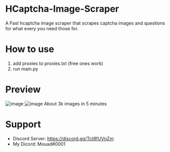 # HCaptcha-Image-Scraper
A Fast hcaptcha image scraper that scrapes captcha images and questions for what every you need those for.

# How to use
1. add proxies to proxies.txt (free ones work)
2. run main.py

# Preview
![image](https://user-images.githubusercontent.com/102869034/226767133-6e92931c-3f19-4302-83a6-63a1e51c38f8.png)
![image](https://user-images.githubusercontent.com/102869034/226767151-1d36c74e-8c15-4362-9814-e245efd02a8b.png)
About 3k images in 5 minutes

# Support 
- Discord Server: https://discord.gg/Tct8fUVnZm
- My Dicord: Mouad#0001
